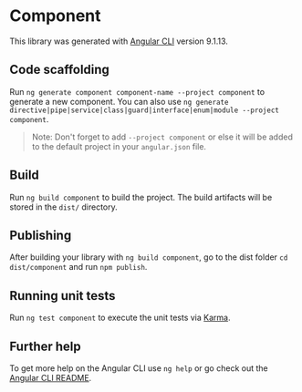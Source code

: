 # Component

This library was generated with [Angular CLI](https://github.com/angular/angular-cli) version 9.1.13.

## Code scaffolding

Run `ng generate component component-name --project component` to generate a new component. You can also use `ng generate directive|pipe|service|class|guard|interface|enum|module --project component`.
> Note: Don't forget to add `--project component` or else it will be added to the default project in your `angular.json` file. 

## Build

Run `ng build component` to build the project. The build artifacts will be stored in the `dist/` directory.

## Publishing

After building your library with `ng build component`, go to the dist folder `cd dist/component` and run `npm publish`.

## Running unit tests

Run `ng test component` to execute the unit tests via [Karma](https://karma-runner.github.io).

## Further help

To get more help on the Angular CLI use `ng help` or go check out the [Angular CLI README](https://github.com/angular/angular-cli/blob/master/README.md).
